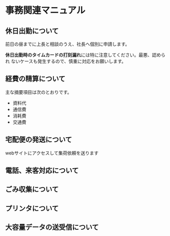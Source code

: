 # 事務関連マニュアル
## 休日出勤について
前日の昼までに上長と相談のうえ、社長へ個別に申請します。

**休日出勤時のタイムカードの打刻漏れ**には特に注意してください。最悪、認められ
ないケースも発生するので、慎重に対応をお願いします。

## 経費の精算について
主な摘要項目は次のとおりです。
- 資料代
- 通信費
- 消耗費
- 交通費
## 宅配便の発送について
webサイトにアクセスして集荷依頼を送ります
## 電話、来客対応について
## ごみ収集について
## プリンタについて
## 大容量データの送受信について